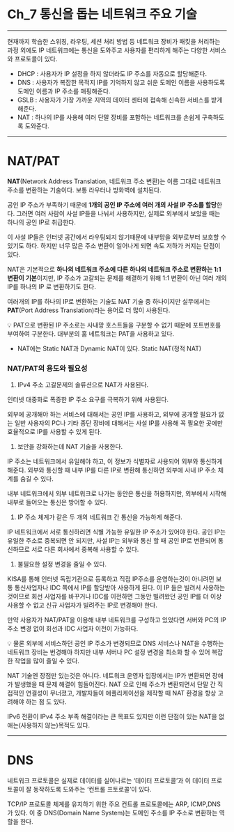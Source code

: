 # Ch_7 통신을 돕는 네트워크 주요 기술

---

현재까지 학습한 스위칭, 라우팅, 세션 처리 방법 등 네트워크 장비가 패킷을 처리하는 과정 외에도 IP 네트워크에는 통신을 도와주고 사용자를 편리하게 해주는 다양한 서비스와 프로토콜이 있다.

- DHCP : 사용자가 IP 설정을 하지 않더라도 IP 주소를 자동으로 할당해준다.
- DNS : 사용자가 복잡한 목적지 IP를 기억하지 않고 쉬운 도메인 이름을 사용하도록 도메인 이름과 IP 주소를 매핑해준다.
- GSLB : 사용자가 가장 가까운 지역의 데이터 센터에 접속해 신속한 서비스를 받게 해준다.
- NAT : 하나의 IP를 사용해 여러 단말 장비를 포함하는 네트워크를 손쉽게 구축하도록 도와준다.

---

# NAT/PAT

**NAT**(Network Address Translation, 네트워크 주소 변환)는 이름 그대로 네트워크 주소를 변환하는 기술이다. 보통 라우터나 방화벽에 설치된다.

공인 IP 주소가 부족하기 때문에 **1개의 공인 IP 주소에 여러 개의 사설 IP 주소를 할당**한다. 그러면 여러 사람이 사설 IP들을 나눠서 사용하지만, 실제로 외부에서 보았을 때는 하나의 공인 IP로 취급한다.

이 사설 IP들은 인터넷 공간에서 라우팅되지 않기때문에 내부망을 외부로부터 보호할 수 있기도 하다. 하지만 너무 많은 주소 변환이 일어나게 되면 속도 저하가 커지는 단점이 있다.

NAT은 기본적으로 **하나의 네트워크 주소에 다른 하나의 네트워크 주소로 변환하는 1:1 변환이 기본**이지만, IP 주소가 고갈되는 문제를 해결하기 위해 1:1 변환이 아닌 여러 개의 IP를 하나의 IP 로 변환하기도 한다. 

여러개의 IP를 하나의 IP로 변환하는 기술도 NAT 기술 중 하나이지만 실무에서는 **PAT**(Port Address Translation)라는 용어로 더 많이 사용된다.

<aside>
💡 PAT으로 변환된 IP 주소로는 사내망 호스트들을 구분할 수 없기 때문에 포트번호를 부여하여 구분한다. 대부분의 홈 네트워크는 PAT을 사용하고 있다.

</aside>

- NAT에는 Static NAT과 Dynamic NAT이 있다. Static NAT(정적 NAT)

### NAT/PAT의 용도와 필요성

1. IPv4 주소 고갈문제의 솔류션으로 NAT가 사용된다.

인터넷 대중화로 폭증한 IP 주소 요구를 극복하기 위해 사용된다.

외부에 공개해야 하는 서비스에 대해서는 공인 IP를 사용하고, 외부에 공개할 필요가 없는 일반 사용자의 PC나 기타 종단 장비에 대해서는 사설 IP를 사용해 꼭 필요한 곳에만 효율적으로 IP를 사용할 수 있게 된다.

1. 보안을 강화하는데 NAT 기술을 사용한다.

IP 주소는 네트워크에서 유일해야 하고, 이 정보가 식별자로 사용되어 외부와 통신하게 해준다. 외부와 통신할 때 내부 IP를 다른 IP로 변환해 통신하면 외부에 사내 IP 주소 체계를 숨길 수 있다.

내부 네트워크에서 외부 네트워크로 나가는 동안은 통신을 허용하지만, 외부에서 시작해 내부로 들어오는 통신은 방어할 수 있다.

1. IP 주소 체계가 같은 두 개의 네트워크 간 통신을 가능하게 해준다.

IP 네트워크에서 서로 통신하러면 식별 가능한 유일한 IP 주소가 있어야 한다. 공인 IP는 유일한 주소로 중복되면 안 되지만, 사설 IP는 외부와 통신 할 때 공인 IP로 변환되어 통신하므로 서로 다른 회사에서 중복해 사용할 수 있다.

1. 불필요한 설정 변경을 줄일 수 있다.

KISA를 통해 인터넷 독립기관으로 등록하고 직접 IP주소를 운영하는것이 아니려먼 보통 통신사업자나 IDC 쪽에서 IP를 할당받아 사용하게 된다. 이 IP 들은 빌려서 사용하는 것이므로 회선 사업자를 바꾸거나 IDC를 이전하면 그동안 빌려왔던 공인 IP를 더 이상 사용할 수 없고 신규 사업자가 빌려주는 IP로 변경해야 한다.

만약 사용자가 NAT/PAT을 이용해 내부 네트워크를 구성하고 있었다면 서버와 PC의 IP 주소 변경 없이 회선과 IDC 사업자 이전이 가능하다.

<aside>
💡 물론 외부에 서비스하던 공인 IP 주소가 변경되므로 DNS 서비스나 NAT을 수행하는 네트워크 장비는 번경해야 하지만 내부 서버나 PC 설정 변경을 최소화 할 수 있어 복잡한 작업을 많이 줄일 수 있다.

</aside>

NAT 기술엔 장점만 있는것은 아니다. 네트워크 운영자 입장에서는 IP가 변환되면 장애가 발생했을 때 문제 해결이 힘들어진다. NAT 으로 인해 주소가 변환되면서 단말 간 직접적인 연결성이 무너졌고, 개발자들이 애플리케이션을 제작할 때 NAT 환경을 항상 고려해야 하는 점 도 있다.

IPv6 전환이 IPv4 주소 부족 해결이라는 큰 목표도 있지만 이런 단점이 있는 NAT을 없애는(사용하지 않는)목적도 있다.

---

# DNS

네트워크 프로토콜은 실제로 데이터를 실어나르는 ‘데이터 프로토콜’과 이 데이터 프로토콜이 잘 동작하도록 도와주는 ‘컨트롤 프토로콜’이 있다.

TCP/IP 프로토콜 체계를 유지하기 위한 주요 컨트롤 프로토콜에는 ARP, ICMP,DNS 가 있다. 이 중 DNS(Domain Name System)는 도메인 주소를 IP 주소로 변환하는 역할을 한다.